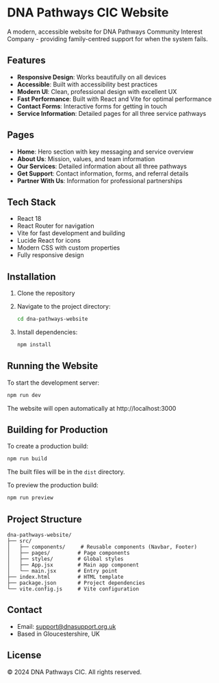 # DNA Pathways CIC Website

A modern, accessible website for DNA Pathways Community Interest Company - providing family-centred support for when the system fails.

## Features

- **Responsive Design**: Works beautifully on all devices
- **Accessible**: Built with accessibility best practices
- **Modern UI**: Clean, professional design with excellent UX
- **Fast Performance**: Built with React and Vite for optimal performance
- **Contact Forms**: Interactive forms for getting in touch
- **Service Information**: Detailed pages for all three service pathways

## Pages

- **Home**: Hero section with key messaging and service overview
- **About Us**: Mission, values, and team information
- **Our Services**: Detailed information about all three pathways
- **Get Support**: Contact information, forms, and referral details
- **Partner With Us**: Information for professional partnerships

## Tech Stack

- React 18
- React Router for navigation
- Vite for fast development and building
- Lucide React for icons
- Modern CSS with custom properties
- Fully responsive design

## Installation

1. Clone the repository
2. Navigate to the project directory:
   ```bash
   cd dna-pathways-website
   ```

3. Install dependencies:
   ```bash
   npm install
   ```

## Running the Website

To start the development server:

```bash
npm run dev
```

The website will open automatically at http://localhost:3000

## Building for Production

To create a production build:

```bash
npm run build
```

The built files will be in the `dist` directory.

To preview the production build:

```bash
npm run preview
```

## Project Structure

```
dna-pathways-website/
├── src/
│   ├── components/     # Reusable components (Navbar, Footer)
│   ├── pages/         # Page components
│   ├── styles/        # Global styles
│   ├── App.jsx        # Main app component
│   └── main.jsx       # Entry point
├── index.html         # HTML template
├── package.json       # Project dependencies
└── vite.config.js     # Vite configuration
```

## Contact

- Email: support@dnasupport.org.uk
- Based in Gloucestershire, UK

## License

© 2024 DNA Pathways CIC. All rights reserved.
